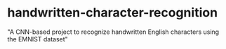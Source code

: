 # handwritten-character-recognition
"A CNN-based project to recognize handwritten English characters using the EMNIST dataset"
